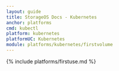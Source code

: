 ```yaml
---
layout: guide
title: StorageOS Docs - Kubernetes
anchor: platforms
cmd: kubectl
platform: kubernetes
platformUC: Kubernetes
module: platforms/kubernetes/firstvolume
---
```


{% include platforms/firstuse.md %}

